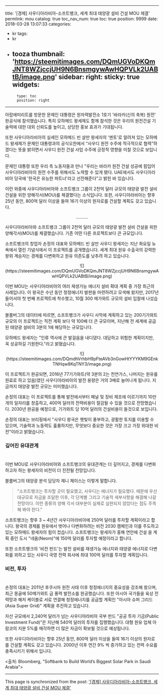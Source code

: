
---
title: '[경제]  사우디아라비아-소프트뱅크, 세계 최대 태양광 설비 건설 MOU 체결'
permlink: mou
catalog: true
toc_nav_num: true
toc: true
position: 9999
date: 2018-03-28 13:07:33
categories:
- kr
tags:
- kr
- tooza
thumbnail: 'https://steemitimages.com/DQmUGVoDKQmJNT8WZjccjUH9N6BnsmgywAwHQPVLk2UABtB/image.png'
sidebar:
    right:
        sticky: true
widgets:
    -
        type: toc
        position: right
---


아랍에미리트를 방문한 문재인 대통령은 원자력발전소 1호기 '바라카(신의 축복) 원전' 완공식에 참석했습니다.  특히 모하메드 왕세제도 함께 참석한 것은 우리의 원전건설 기술력에 대한 대외 신뢰도를 높이고, 상당한 홍보 효과가 기대됩니다.   

또한 사우디아라비아의 실세인 모하메드 빈 살만 왕세자의 '멘토'로 알려져 있는 모하메드 왕세제가 문재인 대통령과의 공식오찬에서 “사우디 원전 수주에 적극적으로 협력”하겠다는 뜻을 밝히면서 사우디 원전 건설 사업 수주에 긍정적 영향을 미칠 것으로 보입니다. 

문재인 대통령 또한 우리 측 노동자들과 만나 "우리는 바라카 원전 건설 성공에 힘입어 사우디아라비아의 원전 수주를 위해서도 노력할 수 있게 됐다. UAE에서도 사우디아라비아 당국에 '한국은 유능한 파트너'라고 선전해준다"고 밝힌 바 있습니다. 

이런 와중에 사우디아라비아와 소프트뱅크 그룹이 2천억 달러 규모의 태양광 발전 설비 건설을 위한 양해각서(MOU)를 체결했다는 소식입니다. 또한, 사우디아라비아는 향후 25년 동안, 800억 달러 이상을 들여 16기 이상의 원자로를 건설할 계획도 갖고 있습니다.

<center>
..........
</center>


사우디아라비아와 소프트뱅크 그룹이 2천억 달러 규모의 태양광 발전 설비 건설을 위한 양해각서(MOU)를 체결했습니다.  기존 어떤 다른 프로젝트보다 큰 규모입니다.

소프트뱅크의 창업자 손정의 대표와 모하메드 빈 살만 사우디 왕세자는 지난 화요일 뉴욕에서 열린 기념식에서 이 프로젝트를 공개했습니다.  세계 최대 원유 수출국의 강력한 왕위 계승자는 경제를 다변화하고 원유 의존도를 낮추려 하고 있습니다.

<center>
![](https://steemitimages.com/DQmUGVoDKQmJNT8WZjccjUH9N6BnsmgywAwHQPVLk2UABtB/image.png)
</center>

이번 MOU는 사우디아라비아의 여러 재생가능 에너지 설비 확대 계획 중 가장 최근의 사례입니다.  이 왕국은 수년 동안 청정에너지 발판을 마련하려고 모색해 왔지만, 2017년 들어서야 첫 번째 프로젝트에 착수했고, 10월 300 메가와트 규모의 설비 입찰에 나섰습니다. 

블룸버그의 데이터에 따르면, 소프트뱅크가 사우디 사막에 계획하고 있는 200기가와트 규모의 이 프로젝트는 직전 계획 보다 약 100배 더 큰 규모이며, 지난해 전 세계에 공급된  태양광 설비의 3분의 1에 해당하는 규모입니다. 

모하메드 왕세자는 "인류 역사에 큰 발걸음을 내디뎠다. 대담하고 위험한 계획이지만, 꼭 성공하길 기원한다."라고 밝혔습니다.

<center>
![](https://steemitimages.com/DQmdhVrhbH9pFteAVb3nGowHtYYYKM9GEnkTNHqw8KqTNY3/image.png)
</center>

이 프로젝트가 완공되면, 2016년 77기가와트(약 3분의 2는 천연가스, 나머지는 원유를 원료로 하고 있음)였던 사우디아라비아의 발전 용량은 거의 3배로 늘어나게 됩니다.  지금까지 태양광 발전 규모는 미미했습니다.

손정의 대표는 이 프로젝트를 통해 발전에서부터 패널 및 장비 제조에 이르기까지  10만 개의 일자리를 창출하고, 400억 달러의 전력비용이 절감될 수 있을 것으로 전망했습니다.  2030년 완공을 예정으로, 기가와트 당 10억 달러의 건설비용이 들것으로 보입니다. 

손정의 대표는 브리핑에서 "사우디 왕국은 햇빛이 풍부하고, 광활한 토지를 이용할 수 있으며, 기술력과 노동력도 훌륭하지만, 무엇보다 중요한 것은 가장 크고 가장 위대한 비전"이라고 밝혔습니다. 

### 깊어진 유대관계
#
이번 MOU로 사우디아라비아와 소프트뱅크의 유대관계는 더 깊어지고, 경제를 다변화하고자 하는 왕세자의 비전이 더 진전될 전망입니다.

블룸버그의 태양광 분석 담당자 제니 체이스는 이렇게 말합니다.

>"소프트뱅크는 투자할 곳이 필요했고, 사우디는 에너지가 필요했다.  때문에 우선 대규모로 자금을 조달한 이후, 각 단계별 그리고 기술적 세부사항을 해결해 나갈 전망이다.  이런 종류의 양해 각서 대부분이 실제로 실현되지 않았다는 점도 주목해 봐야 한다."

소프트뱅크는 향후 3 ~ 4년간 사우디아라비아에 250억 달러를 투자할 계획이라고 합니다. 왕국의 경제를 원유에서 벗어나 다변화하려는 비전 2030 캠페인과 이를 주도하고 있는 모하메드 왕세자의 힘이 컸습니다.  소프트뱅크는 왕세자가 홍해 연안에 건설 을 계획 중인 도시 "네옴(Neom)"에 150억 달러를 투자할 예정이라고 합니다.

또한 소프트뱅크의 '비전 펀드'는 발전 설비를 재생가능 에너지와 태양광 에너지로 다변화를 꾀하고 있는 사우디 국영 전력 회사에 최대 100억 달러를 투자할 계획입니다. 

### 비전, 투자
#
손정의 대표는 2011년 후쿠시마 원전 사태 이후 청정에너지의 중요성을 강조해 왔으며, 최근 몽골에 50메가와트 급 풍력 발전소를 완공했습니다.  또한 아시아 국가들을 육상 전력망과 해저 케이블로 서로 연결해 청정에너지를 공급할 계획인 "아시아 슈퍼 그리드(Asia Super Grid)" 계획을 추진하고 있습니다.

자산 규모에서 2,240억 달러가 넘는 사우디아라비아 국부 펀드 "공공 투자 기금(Public Investment Fund)"은 지난해 540억 달러의 투자를 집행했습니다. 대형 원유 업체 아람코의 지분 5%를 매각하면 더 많은 자금이 확보될 것으로 예상됩니다.

또한 사우디아라비아는 향후 25년 동안, 800억 달러 이상을 들여 16기 이상의 원자로를 건설할 계획도 갖고 있습니다.  2000년 이후 연간 9% 씩 증가하고 있는 전력 수요를 충족시키기 위해서 입니다. 

<출처: Bloomberg, "Softbank to Build World’s Biggest Solar Park in Saudi Arabia">

- - -

This page is synchronized from the post: ['[경제]  사우디아라비아-소프트뱅크, 세계 최대 태양광 설비 건설 MOU 체결'](https://steemit.com/@pius.pius/mou)
